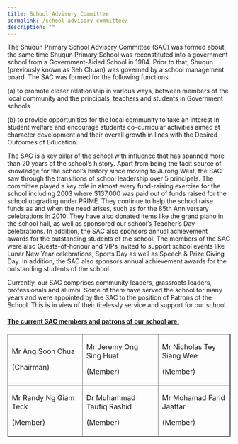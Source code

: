 ```yaml
---
title: School Advisory Committee
permalink: /school-advisory-committee/
description: ""
---
```

<p>The Shuqun Primary School Advisory Committee (SAC) was formed about the same time Shuqun Primary School was reconstituted into&nbsp;a government school from a Government-Aided School in 1984. Prior to that, Shuqun (previously known as Seh Chuan) was governed by&nbsp;a school management board. The SAC was formed for the following functions:</p>
<div>
<p>(a) to promote closer relationship in various ways, between members of the local community and the principals, teachers and students&nbsp;in Government schools</p>
<p>(b) to provide opportunities for the local community to take an interest in student welfare and encourage students co-curricular&nbsp;activities aimed at character development and their overall growth in lines with the Desired Outcomes of Education.</p>
<p>The SAC is a key pillar of the school with influence that has spanned more than 20 years of the school&rsquo;s history. Apart from being&nbsp;the tacit source of knowledge for the school&rsquo;s history since moving to Jurong West, the SAC saw through the transitions of school leadership&nbsp;over 5 principals. The committee played a key role in almost every fund-raising exercise for the school including 2003 where $137,000 was&nbsp;paid out of funds raised for the school upgrading under PRIME. They continue to help the school raise funds as and when the need arises,&nbsp;such as for the 85th Anniversary celebrations in 2010. They have also donated items like the grand piano in the school hall, as well as&nbsp;sponsored our school&rsquo;s Teacher&rsquo;s Day celebrations. In addition, the SAC also sponsors annual achievement awards for the outstanding students&nbsp;of the school. The members of the SAC were also Guests-of-honour and VIPs invited to support school events like Lunar New Year celebrations,&nbsp;Sports Day as well as Speech &amp; Prize Giving Day. In addition, the SAC also sponsors annual achievement awards for the outstanding&nbsp;students of the school.</p>
<p>Currently, our SAC comprises community leaders, grassroots leaders, professionals and alumni. Some of them have served the school for many years and were appointed by the SAC to the position of Patrons of the School. This is in view of their tirelessly service and support for our school.</p>
<h4><strong><span style="text-decoration: underline;">The current SAC members and patrons of our school are:</span></strong></h4>
</div>
<div>
<div>
<table border="1">
<tbody>
<tr>
<td width="288">
<p>Mr Ang Soon Chua</p>
<p>(Chairman)</p>
</td>
<td width="288">
<p>Mr Jeremy Ong Sing Huat</p>
<p>(Member)</p>
</td>
<td width="288">
<p>Mr Nicholas Tey Siang Wee</p>
<p>(Member)</p>
</td>
</tr>
<tr>
<td width="288">
<p>Mr Randy Ng Giam Teck</p>
<p>(Member)</p>
</td>
<td width="288">
<p>Dr Muhammad Taufiq Rashid</p>
<p>(Member)</p>
</td>
<td width="288">
<p>Mr Mohamad Farid Jaaffar</p>
<p>(Member)</p>
</td>
</tr>
</tbody>
</table>
</div>
</div>